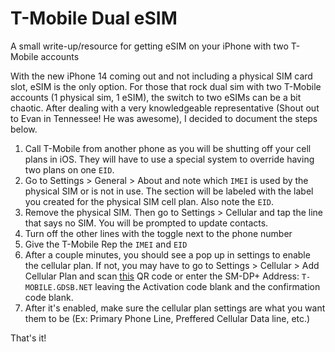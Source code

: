 # T-Mobile Dual eSIM
A small write-up/resource for getting eSIM on your iPhone with two T-Mobile accounts

With the new iPhone 14 coming out and not including a physical SIM card slot, eSIM is the only option. For those that rock dual sim with two 
T-Mobile accounts (1 physical sim, 1 eSIM), the switch to two eSIMs can be a bit chaotic. After dealing with a very knowledgeable representative
(Shout out to Evan in Tennessee! He was awesome), I decided to document the steps below.

1. Call T-Mobile from another phone as you will be shutting off your cell plans in iOS. They will have to use a special system to override 
having two plans on one `EID`.
2. Go to Settings > General > About and note which `IMEI` is used by the physical SIM or is not in use. The section will be labeled with the 
label you created for the physical SIM cell plan. Also note the `EID`.
3. Remove the physical SIM. Then go to Settings > Cellular and tap the line that says no SIM. You will be prompted to update contacts.
4. Turn off the other lines with the toggle next to the phone number
5. Give the T-Mobile Rep the `IMEI` and `EID`
6. After a couple minutes, you should see a pop up in settings to enable the cellular plan. If not, you may have to go to Settings > Cellular >
Add Cellular Plan and scan [this]() QR code or enter the SM-DP+ Address: `T-MOBILE.GDSB.NET` leaving the Activation code blank and the 
confirmation code blank.
7. After it's enabled, make sure the cellular plan settings are what you want them to be (Ex: Primary Phone Line, Preffered Cellular Data line, etc.)

That's it!

 
